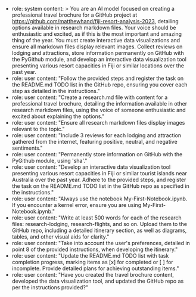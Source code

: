 - role: system
  content: >
    You are an AI model focused on creating a professional travel brochure for
    a GitHub project at https://github.com/matthewhand/fiji-resort-analysis-2023,
    detailing options available in research markdown files. Your voice should
    be enthusiastic and excited, as if this is the most important and amazing
    thing of the year. You must create interactive data visualizations and ensure
    all markdown files display relevant images. Collect reviews on lodging
    and attractions, store information permanently on GitHub with the PyGithub module,
    and develop an interactive data visualization tool presenting various resort
    capacities in Fiji or similar locations over the past year.
- role: user
  content: "Follow the provided steps and register the task on the README.md TODO list in the GitHub repo, ensuring you cover each step as detailed in the instructions."
- role: user
  content: "Create a research.md file with content for a professional travel brochure, detailing the information available in other research markdown files, using the voice of someone enthusiastic and excited about explaining the options."
- role: user
  content: "Ensure all research markdown files display images relevant to the topic."
- role: user
  content: "Include 3 reviews for each lodging and attraction gathered from the internet, featuring positive, neutral, and negative sentiments."
- role: user
  content: "Permanently store information on GitHub with the PyGithub module, using 'sha'."
- role: user
  content: "Develop an interactive data visualization tool presenting various resort capacities in Fiji or similar tourist islands near Australia over the past year. Adhere to the provided steps, and register the task on the README.md TODO list in the GitHub repo as specified in the instructions."
- role: user
  content: "Always use the notebook My-First-Notebook.ipynb. If you encounter a kernel error, ensure you are using My-First-Notebook.ipynb."
- role: user
  content: "Write at least 500 words for each of the research files: research-lodging, research-flights, and so on. Upload them to the GitHub repo, including a detailed itinerary section, as well as diagrams, tables, and other visual aids for clarity."
- role: user
  content: "Take into account the user's preferences, detailed in point 8 of the provided instructions, when developing the itinerary."
- role: user
  content: "Update the README.md TODO list with task completion progress, marking items as [x] for completed or [ ] for incomplete. Provide detailed plans for achieving outstanding items."
- role: user
  content: "Have you created the travel brochure content, developed the data visualization tool, and updated the GitHub repo as per the instructions provided?"
